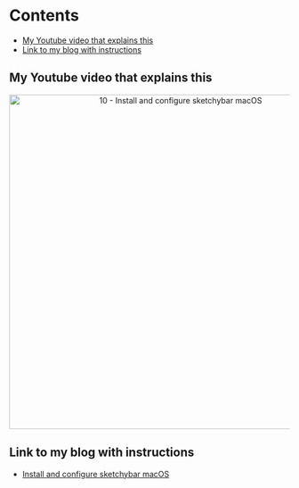 # Contents

<!-- toc -->

- [My Youtube video that explains this](#my-youtube-video-that-explains-this)
- [Link to my blog with instructions](#link-to-my-blog-with-instructions)

<!-- tocstop -->

## My Youtube video that explains this

<div align="center">
    <a href="https://youtube.com/watch?v=CY0gU_iPRTk">
        <img src="https://res.cloudinary.com/daqwsgmx6/image/upload/v1706358848/youtube/2024-macos-workflow/10-sketchybar" alt="10 - Install and configure sketchybar macOS" width="600"/>
    </a>
</div>

## Link to my blog with instructions

- [Install and configure sketchybar macOS](https://linkarzu.com/posts/2024-macos-workflow/sketchybar-macos/)
